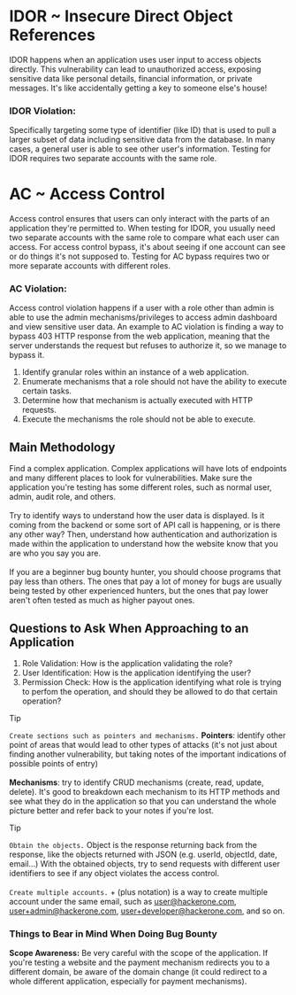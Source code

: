 # IDOR ~ Insecure Direct Object References
IDOR happens when an application uses user input to access objects directly. This vulnerability can lead to unauthorized access, exposing sensitive data like personal details, financial information, or private messages. It's like accidentally getting a key to someone else's house!

### IDOR Violation:
Specifically targeting some type of identifier (like ID) that is used to pull a larger subset of data including sensitive data from the database. In many cases, a general user is able to see other user's information. Testing for IDOR requires two separate accounts with the same role.

# AC ~ Access Control
Access control ensures that users can only interact with the parts of an application they're permitted to. When testing for IDOR, you usually need two separate accounts with the same role to compare what each user can access. For access control bypass, it's about seeing if one account can see or do things it's not supposed to. Testing for AC bypass requires two or more separate accounts with different roles.

### AC Violation:
Access control violation happens if a user with a role other than admin is able to use the admin mechanisms/privileges to access admin dashboard and view sensitive user data. An example to AC violation is finding a way to bypass 403 HTTP response from the web application, meaning that the server understands the request but refuses to authorize it, so we manage to bypass it. <br>
1. Identify granular roles within an instance of a web application.
2. Enumerate mechanisms that a role should not have the ability to execute certain tasks.
3. Determine how that mechanism is actually executed with HTTP requests.
4. Execute the mechanisms the role should not be able to execute.


## Main Methodology
Find a complex application. Complex applications will have lots of endpoints and many different places to look for vulnerabilities. Make sure the application you're testing has some different roles, such as normal user, admin, audit role, and others. <br><br>
Try to identify ways to understand how the user data is displayed. Is it coming from the backend or some sort of API call is happening, or is there any other way? Then, understand how authentication and authorization is made within the application to understand how the website know that you are who you say you are. <br> <br>
If you are a beginner bug bounty hunter, you should choose programs that pay less than others. The ones that pay a lot of money for bugs are usually being tested by other experienced hunters, but the ones that pay lower aren't often tested as much as higher payout ones. 


## Questions to Ask When Approaching to an Application
1. Role Validation: How is the application validating the role?
2. User Identification: How is the application identifying the user?
3. Permission Check: How is the application identifying what role is trying to perfom the operation, and should they be allowed to do that certain operation?

> [!TIP]
> `Create sections such as pointers and mechanisms.` **Pointers**: identify other point of areas that would lead to other types of attacks (it's not just about finding another vulnerability, but taking notes of the important indications of possible points of entry)<br><br>**Mechanisms**: try to identify CRUD mechanisms (create, read, update, delete). It's good to breakdown each mechanism to its HTTP methods and see what they do in the application so that you can understand the whole picture better and refer back to your notes if you're lost.

> [!TIP]
> `Obtain the objects.` Object is the response returning back from the response, like the objects returned with JSON (e.g. userId, objectId, date, email...) With the obtained objects, try to send requests with different user identifiers to see if any object violates the access control.<br><br>`Create multiple accounts.` + (plus notation) is a way to create multiple account under the same email, such as user@hackerone.com, user+admin@hackerone.com, user+developer@hackerone.com, and so on.  


### Things to Bear in Mind When Doing Bug Bounty
**Scope Awareness:** Be very careful with the scope of the application. If you're testing a website and the payment mechanism redirects you to a different domain, be aware of the domain change (it could redirect to a whole different application, especially for payment mechanisms).



<!--
##### THINGS TO LOOK UP
Learn what is DOM and how it is being used in the web context
What does it mean if a JWT token or any kind of token being used and validated, being used and not validated?
Learn what is the importance of CSRF cookie, what does it do, what is CSRF? 
-->